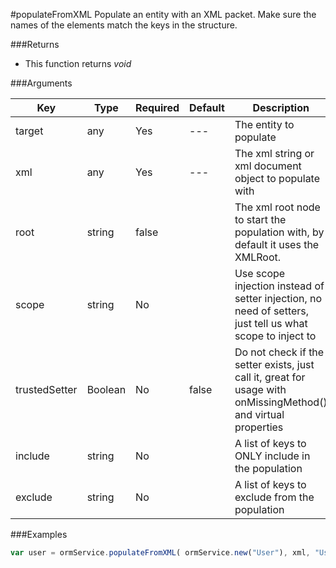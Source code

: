 #populateFromXML
Populate an entity with an XML packet. Make sure the names of the elements match the keys in the structure.

###Returns

* This function returns *void*


###Arguments

| Key | Type | Required | Default | Description |
| --- | --- | --- | --- | --- |
| target | any | Yes | --- | The entity to populate |
| xml | any | Yes | --- | The xml string or xml document object to populate with |
| root | string | false |  | The xml root node to start the population with, by default it uses the XMLRoot. |
| scope | string | No |  | Use scope injection instead of setter injection, no need of setters, just tell us what scope to inject to |
| trustedSetter | Boolean | No | false | Do not check if the setter exists, just call it, great for usage with onMissingMethod() and virtual properties |
| include | string | No |  | A list of keys to ONLY include in the population |
| exclude | string | No |  | A list of keys to exclude from the population |

###Examples

```javascript
var user = ormService.populateFromXML( ormService.new("User"), xml, "User");
```